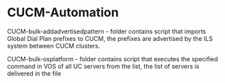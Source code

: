 # CUCM-Automation
CUCM-bulk-addadvertisedpattern - folder contains script that imports Global Dial Plan prefixes to CUCM, the prefixes are advertised by the ILS system between CUCM clusters.

CUCM-bulk-osplatform - folder contains script that executes the specified command in VOS of all UC servers from the list, the list of servers is delivered in the file
